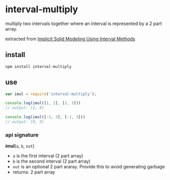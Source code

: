 # interval-multiply

multiply two intervals together where an interval is represented by a 2 part array.

extracted from [Implicit Solid Modeling Using Interval Methods](https://github.com/tmpvar/interval-min/files/76491/Implicit.Solid.Modeling.Using.Interval.Methods.pdf)

## install

`npm install interval-multiply`

## use

```javascript
var imul = require('interval-multiply');

console.log(imul([1, 2], [2, 3]))
// output: [2, 6]

console.log(imul([-1, 3], [-1, 3]))
// output: [0, 9]
```

### api signature

__imul__(`a`, `b`, `out`)

* `a` is the first interval (2 part array)
* `b` is the second interval (2 part array)
* `out` is an optional 2 part araray. Provide this to avoid generating garbage
* returns: 2 part array
